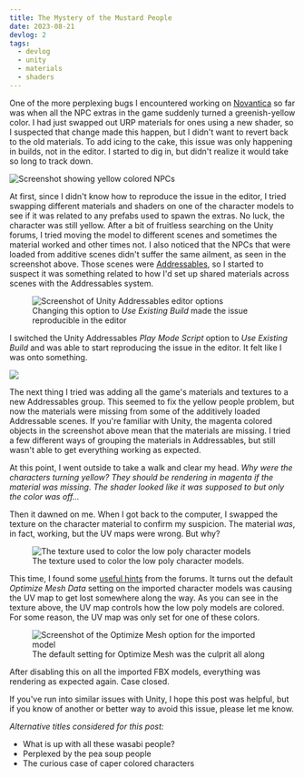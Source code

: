 ```yaml
---
title: The Mystery of the Mustard People
date: 2023-08-21
devlog: 2
tags:
  - devlog
  - unity
  - materials
  - shaders
---
```


One of the more perplexing bugs I encountered working on [Novantica][] so far was when all the NPC extras in the game suddenly turned a greenish-yellow color.
I had just swapped out URP materials for ones using a new shader, so I suspected that change made this happen,
but I didn't want to revert back to the old materials.
To add icing to the cake, this issue was only happening in builds, not in the editor.
I started to dig in, but didn't realize it would take so long to track down.

[novantica]: https://novanticagame.com

<!-- more -->

![Screenshot showing yellow colored NPCs](https://blog.jxnblk.com/images/mustard/pizza.jpg)

At first, since I didn't know how to reproduce the issue in the editor,
I tried swapping different materials and shaders on one of the character models to see if it was related to any prefabs used to spawn the extras.
No luck, the character was still yellow.
After a bit of fruitless searching on the Unity forums,
I tried moving the model to different scenes and sometimes the material worked and other times not.
I also noticed that the NPCs that were loaded from additive scenes didn't suffer the same ailment, as seen in the screenshot above.
Those scenes were [Addressables][], so I started to suspect it was something related to how I'd set up shared materials across scenes with the Addressables system.

[addressables]: https://docs.unity3d.com/2021.3/Documentation/Manual/com.unity.addressables.html

<figure>
  <img src='https://blog.jxnblk.com/images/mustard/addressables.png' alt='Screenshot of Unity Addressables editor options' />
  <figcaption>
    Changing this option to <em>Use Existing Build</em> made the issue reproducible in the editor
  </figcaption>
</figure>

I switched the Unity Addressables _Play Mode Script_ option to _Use Existing Build_ and was able to start reproducing the issue in the editor.
It felt like I was onto something.

![](https://blog.jxnblk.com/images/mustard/hotel.jpg)

The next thing I tried was adding all the game's materials and textures to a new Addressables group.
This seemed to fix the yellow people problem, but now the materials were missing from some of the additively loaded Addressable scenes.
If you're familiar with Unity, the magenta colored objects in the screenshot above mean that the materials are missing.
I tried a few different ways of grouping the materials in Addressables, but still wasn't able to get everything working as expected.

At this point, I went outside to take a walk and clear my head.
_Why were the characters turning yellow?_
_They should be rendering in magenta if the material was missing._
_The shader looked like it was supposed to but only the color was off..._

Then it dawned on me.
When I got back to the computer, I swapped the texture on the character material to confirm my suspicion.
The material _was_, in fact, working, but the UV maps were wrong.
But why?

<figure>
  <img src='https://blog.jxnblk.com/images/mustard/character-texture.png' alt='The texture used to color the low poly character models' />
  <figcaption>
    The texture used to color the low poly character models.
  </figcaption>
</figure>

This time, I found some [useful hints](https://forum.unity.com/threads/warning-to-all-my-friends-beware-optimise-mesh-data.544735/) from the forums.
It turns out the default _Optimize Mesh Data_ setting on the imported character models was causing the UV map to get lost somewhere along the way.
As you can see in the texture above, the UV map controls how the low poly models are colored.
For some reason, the UV map was only set for one of these colors.

<figure>
  <img
    src='https://blog.jxnblk.com/images/mustard/optimize-mesh.png'
    alt='Screenshot of the Optimize Mesh option for the imported model'
  />
  <figcaption>
    The default setting for Optimize Mesh was the culprit all along
  </figcaption>
</figure>

After disabling this on all the imported FBX models, everything was rendering as expected again.
Case closed.

If you've run into similar issues with Unity, I hope this post was helpful,
but if you know of another or better way to avoid this issue, please let me know.

_Alternative titles considered for this post:_

- What is up with all these wasabi people?
- Perplexed by the pea soup people
- The curious case of caper colored characters
